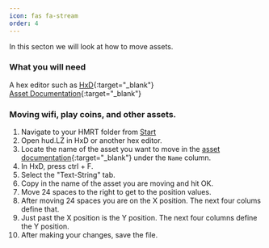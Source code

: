 ```yaml
---
icon: fas fa-stream
order: 4
---
```


In this secton we will look at how to move assets.

### What you will need
A hex editor such as [HxD](https://mh-nexus.de/en/downloads.php?product=HxD20){:target="_blank"}\
[Asset Documentation](https://docs.google.com/spreadsheets/d/1Q-Im3P5zSqNi6zYqaXtyS138hCdcIJDY7WxRt_FWdrg/edit#gid=1696778699&range=A1){:target="_blank"}

### Moving wifi, play coins, and other assets.
1. Navigate to your HMRT folder from [Start](/start#preparing-your-home-menu-for-modifications)
2. Open hud.LZ in HxD or another hex editor.
3. Locate the name of the asset you want to move in the [asset documentation](https://docs.google.com/spreadsheets/d/1Q-Im3P5zSqNi6zYqaXtyS138hCdcIJDY7WxRt_FWdrg/edit#gid=1696778699&range=A1){:target="_blank"} under the `Name` column.
4. In HxD, press ctrl + F.
5. Select the "Text-String" tab.
6. Copy in the name of the asset you are moving and hit OK.
7. Move 24 spaces to the right to get to the position values.
8. After moving 24 spaces you are on the X position. The next four colums define that.
9. Just past the X position is the Y position. The next four columns define the Y position.
10. After making your changes, save the file.

